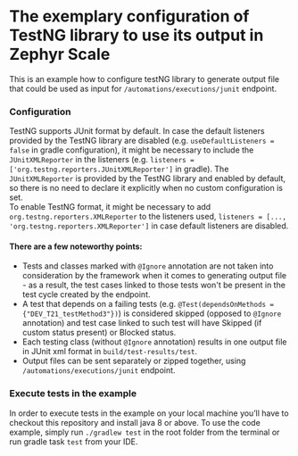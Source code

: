 # The exemplary configuration of TestNG library to use its output in Zephyr Scale 

This is an example how to configure testNG library to generate output file that could be used as input for `/automations/executions/junit` endpoint.

### Configuration
TestNG supports JUnit format by default.
In case the default listeners provided by the TestNG library are disabled (e.g. `useDefaultListeners = false` in gradle configuration), it might be necessary to include the `JUnitXMLReporter` in the listeners (e.g. `listeners = ['org.testng.reporters.JUnitXMLReporter']` in gradle).
The `JUnitXMLReporter` is provided by the TestNG library and enabled by default, so there is no need to declare it explicitly when no custom configuration is set.  
To enable TestNG format, it might be necessary to add `org.testng.reporters.XMLReporter` to the listeners used, `listeners = [..., 'org.testng.reporters.XMLReporter']` in case default listeners are disabled.

#### There are a few noteworthy points:
- Tests and classes marked with `@Ignore` annotation are not taken into consideration by the framework when it comes to generating output file - as a result, the test cases linked to those tests won't be present in the test cycle created by the endpoint. 
- A test that depends on a failing tests (e.g. `@Test(dependsOnMethods = {"DEV_T21_testMethod3"})`) is considered skipped (opposed to `@Ignore` annotation) and test case linked to such test will have Skipped (if custom status present) or Blocked status.
- Each testing class (without `@Ignore` annotation) results in one output file in JUnit xml format in `build/test-results/test`.
- Output files can be sent separately or zipped together, using `/automations/executions/junit` endpoint.


### Execute tests in the example
In order to execute tests in the example on your local machine you’ll have to checkout this repository and install java 8 or above. 
To use the code example, simply run `./gradlew test` in the root folder from the terminal or run gradle task `test` from your IDE.
